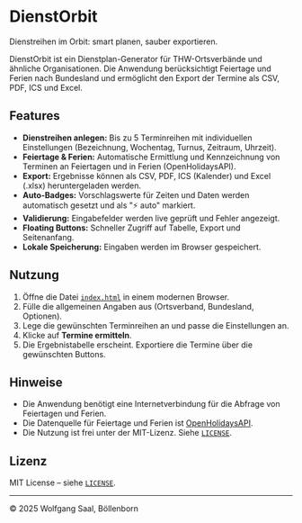 # DienstOrbit

Dienstreihen im Orbit: smart planen, sauber exportieren. 

DienstOrbit ist ein Dienstplan-Generator für THW-Ortsverbände und ähnliche Organisationen. Die Anwendung berücksichtigt Feiertage und Ferien nach Bundesland und ermöglicht den Export der Termine als CSV, PDF, ICS und Excel.

## Features

- **Dienstreihen anlegen:** Bis zu 5 Terminreihen mit individuellen Einstellungen (Bezeichnung, Wochentag, Turnus, Zeitraum, Uhrzeit).
- **Feiertage & Ferien:** Automatische Ermittlung und Kennzeichnung von Terminen an Feiertagen und in Ferien (OpenHolidaysAPI).
- **Export:** Ergebnisse können als CSV, PDF, ICS (Kalender) und Excel (.xlsx) heruntergeladen werden.
- **Auto-Badges:** Vorschlagswerte für Zeiten und Daten werden automatisch gesetzt und als "⚡ auto" markiert.
- **Validierung:** Eingabefelder werden live geprüft und Fehler angezeigt.
- **Floating Buttons:** Schneller Zugriff auf Tabelle, Export und Seitenanfang.
- **Lokale Speicherung:** Eingaben werden im Browser gespeichert.

## Nutzung

1. Öffne die Datei [`index.html`](index.html) in einem modernen Browser.
2. Fülle die allgemeinen Angaben aus (Ortsverband, Bundesland, Optionen).
3. Lege die gewünschten Terminreihen an und passe die Einstellungen an.
4. Klicke auf **Termine ermitteln**.
5. Die Ergebnistabelle erscheint. Exportiere die Termine über die gewünschten Buttons.

## Hinweise

- Die Anwendung benötigt eine Internetverbindung für die Abfrage von Feiertagen und Ferien.
- Die Datenquelle für Feiertage und Ferien ist [OpenHolidaysAPI](https://openholidaysapi.org/).
- Die Nutzung ist frei unter der MIT-Lizenz. Siehe [`LICENSE`](LICENSE).

## Lizenz

MIT License – siehe [`LICENSE`](LICENSE).

---

© 2025 Wolfgang Saal, Böllenborn